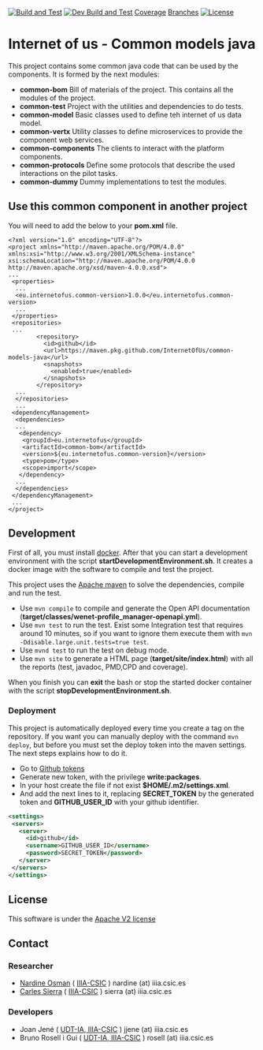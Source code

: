[![Build and Test](https://github.com/InternetOfUs/common-models-java/actions/workflows/branch-build-and-test.yml/badge.svg?branch=master)](https://github.com/InternetOfUs/common-models-java/actions/workflows/branch-build-and-test.yml) [![Dev Build and Test](https://github.com/InternetOfUs/common-models-java/actions/workflows/branch-build-and-test.yml/badge.svg?branch=develop)](https://github.com/InternetOfUs/common-models-java/actions/workflows/branch-build-and-test.yml)
[Coverage](.github/badges/jacoco.svg) [Branches](.github/badges/branches.svg) [![License](https://img.shields.io/badge/License-Apache_2.0-blue.svg)](https://opensource.org/licenses/Apache-2.0)

# Internet of us - Common models java

This project contains some common java code that can be used by the components.
It is formed by the next modules:

 * __common-bom__  Bill of materials of the project. This contains all the modules of the project.
 * __common-test__  Project with the utilities and dependencies to do tests.
 * __common-model__  Basic classes used to define teh internet of us data model.
 * __common-vertx__  Utility classes to define microservices to provide the component web services.
 * __common-components__  The clients to interact with the platform components.
 * __common-protocols__  Define some protocols that describe the used interactions on the pilot tasks.
 * __common-dummy__  Dummy implementations to test the modules.


## Use this common component in another project

You will need to add the below to your **pom.xml** file.

```maven
<?xml version="1.0" encoding="UTF-8"?>
<project xmlns="http://maven.apache.org/POM/4.0.0" xmlns:xsi="http://www.w3.org/2001/XMLSchema-instance" xsi:schemaLocation="http://maven.apache.org/POM/4.0.0 http://maven.apache.org/xsd/maven-4.0.0.xsd">
...
 <properties>
  ...
  <eu.internetofus.common-version>1.0.0</eu.internetofus.common-version>
  ...
 </properties>
 <repositories>
 ...
        <repository>
          <id>github</id>
          <url>https://maven.pkg.github.com/InternetOfUs/common-models-java</url>
          <snapshots>
            <enabled>true</enabled>
          </snapshots>
        </repository>
  ...
  </repositories>
  ...
 <dependencyManagement>
  <dependencies>
  ...
   <dependency>
    <groupId>eu.internetofus</groupId>
    <artifactId>common-bom</artifactId>
    <version>${eu.internetofus.common-version}</version>
    <type>pom</type>
    <scope>import</scope>
   </dependency>
  ...
  </dependencies>
 </dependencyManagement>
 ...
</project>
```

## Development

First of all, you must install [docker](https://docs.docker.com/install/).
After that you can start a development environment with the script
**startDevelopmentEnvironment.sh**. It creates a docker image with
the software to compile and test the project.

This project uses the [Apache maven](https://maven.apache.org/) to solve
the dependencies, compile and run the test.

 - Use `mvn compile` to compile and generate the Open API documentation (**target/classes/wenet-profile_manager-openapi.yml**).
 - Use `mvn test` to run the test. Exist some Integration test that requires around 10 minutes, so if you want to ignore them execute them with `mvn -Ddisable.large.unit.tests=true test`.
 - Use `mvnd test` to run the test on debug mode.
 - Use `mvn site` to generate a HTML page (**target/site/index.html**) with all the reports (test, javadoc, PMD,CPD and coverage).


When you finish you can **exit** the bash or stop the started docker container
with the script **stopDevelopmentEnvironment.sh**.


### Deployment

This project is automatically deployed every time you create a tag on the repository.
If you want you can manually deploy with the command `mvn deploy`,
but before you must set the deploy token into the maven settings. The next steps
explains how to do it.

 * Go to [Github tokens](https://github.com/settings/tokens)
 * Generate new token, with the privilege __write:packages__.
 * In your host create the file if not exist **$HOME/.m2/settings.xml**.
 * And add the next lines to it, replacing **SECRET_TOKEN** by the generated token
 and **GITHUB_USER_ID** with your github identifier.

 ```xml
 <settings>
  <servers>
    <server>
      <id>github</id>
      <username>GITHUB_USER_ID</username>
	  <password>SECRET_TOKEN</password>
    </server>
  </servers>
</settings>
 ```

## License

This software is under the [Apache V2 license](LICENSE)

## Contact

### Researcher

 - [Nardine Osman](http://www.iiia.csic.es/~nardine/) ( [IIIA-CSIC](https://www.iiia.csic.es/~nardine/) ) nardine (at) iiia.csic.es
 - [Carles Sierra](http://www.iiia.csic.es/~sierra/) ( [IIIA-CSIC](https://www.iiia.csic.es/~sierra/) ) sierra (at) iiia.csic.es

### Developers

 - Joan Jené ( [UDT-IA, IIIA-CSIC](https://www.iiia.csic.es/people/person/?person_id=19) ) jjene (at) iiia.csic.es
 - Bruno Rosell i Gui ( [UDT-IA, IIIA-CSIC](https://www.iiia.csic.es/people/person/?person_id=27) ) rosell (at) iiia.csic.es
